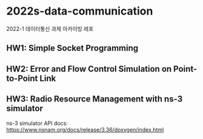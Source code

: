 # 2022s-data-communication
2022-1 데이터통신 과제 아카이빙 레포

## HW1: Simple Socket Programming

## HW2: Error and Flow Control Simulation on Point-to-Point Link

## HW3: Radio Resource Management with ns-3 simulator
ns-3 simulator API docs: https://www.nsnam.org/docs/release/3.36/doxygen/index.html
